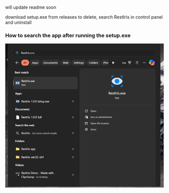 will update readme soon

download  setup.exe from releases
to delete, search RestIris in control panel and uninstall
### How to search the app after running the setup.exe
![How to search the app after running the setup.exe](./image/ss1.png)
